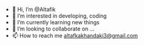 - 👋 Hi, I’m @Altafik
- 👀 I’m interested in developing, coding
- 🌱 I’m currently learning new things
- 💞️ I’m looking to collaborate on ...
- 📫 How to reach me altafkakhandaki3@gmail.com

<!---
Altafik/Altafik is a ✨ special ✨ repository because its `README.md` (this file) appears on your GitHub profile.
You can click the Preview link to take a look at your changes.
--->
